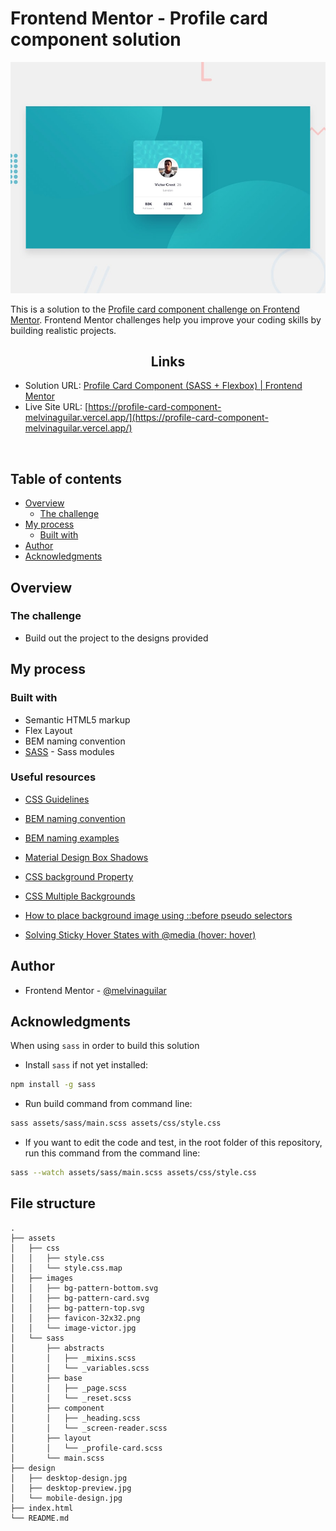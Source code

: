 # Frontend Mentor - Profile card component solution

![](./design/desktop-preview.jpg)

This is a solution to the [Profile card component challenge on Frontend Mentor](https://www.frontendmentor.io/challenges/profile-card-component-cfArpWshJ). Frontend Mentor challenges help you improve your coding skills by building realistic projects. 

<h2 align="center">Links</h2>

- Solution URL: [Profile Card Component (SASS + Flexbox) | Frontend Mentor](https://www.frontendmentor.io/solutions/profile-card-component-sass-flexbox-7cj7s_CvT0)
- Live Site URL: [https://profile-card-component-melvinaguilar.vercel.app/](https://profile-card-component-melvinaguilar.vercel.app/)

<br>

## Table of contents

- [Overview](#overview)
  - [The challenge](#the-challenge)
- [My process](#my-process)
  - [Built with](#built-with)
- [Author](#author)
- [Acknowledgments](#acknowledgments)

## Overview

### The challenge

- Build out the project to the designs provided

## My process

### Built with

- Semantic HTML5 markup
- Flex Layout
- BEM naming convention
- [SASS](https://sass-lang.com/documentation/modules) - Sass modules


### Useful resources

- [CSS Guidelines](https://cssguidelin.es/#bem-like-naming)
- [BEM naming convention](https://css-tricks.com/bem-101/)
- [BEM naming examples](https://getbem.com/naming/)

- [Material Design Box Shadows](https://codepen.io/sdthornton/pen/wBZdXq)
- [CSS background Property](https://www.w3schools.com/cssref/css3_pr_background.asp)
- [CSS Multiple Backgrounds](https://www.w3schools.com/css/css3_backgrounds.asp)
- [How to place background image using ::before pseudo selectors](https://www.geeksforgeeks.org/how-to-place-background-image-using-before-pseudo-selectors-in-css/)

- [Solving Sticky Hover States with @media (hover: hover)](https://css-tricks.com/solving-sticky-hover-states-with-media-hover-hover/)

## Author

- Frontend Mentor - [@melvinaguilar](https://www.frontendmentor.io/profile/melvinaguilar)

## Acknowledgments

When using `sass` in order to build this solution

- Install `sass` if not yet installed:

```bash
npm install -g sass
```

- Run build command from command line:

```bash
sass assets/sass/main.scss assets/css/style.css
```

- If you want to edit the code and test, in the root folder of this repository, run this command from the command line:

```bash
sass --watch assets/sass/main.scss assets/css/style.css
```

## File structure

```
.
├── assets
│   ├── css
│   │   ├── style.css
│   │   └── style.css.map
│   ├── images
│   │   ├── bg-pattern-bottom.svg
│   │   ├── bg-pattern-card.svg
│   │   ├── bg-pattern-top.svg
│   │   ├── favicon-32x32.png
│   │   └── image-victor.jpg
│   └── sass
│       ├── abstracts
│       │   ├── _mixins.scss
│       │   └── _variables.scss
│       ├── base
│       │   ├── _page.scss
│       │   └── _reset.scss
│       ├── component
│       │   ├── _heading.scss
│       │   └── _screen-reader.scss
│       ├── layout
│       │   └── _profile-card.scss
│       └── main.scss
├── design
│   ├── desktop-design.jpg
│   ├── desktop-preview.jpg
│   └── mobile-design.jpg
├── index.html
└── README.md
```

